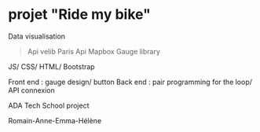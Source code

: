 # projet "Ride my bike"

Data visualisation 

> Api velib Paris 
> Api Mapbox 
> Gauge library 

JS/ CSS/ HTML/ Bootstrap

Front end : gauge design/ button 
Back end : pair programming for the loop/ API connexion 


ADA Tech School project

Romain-Anne-Emma-Hélène
